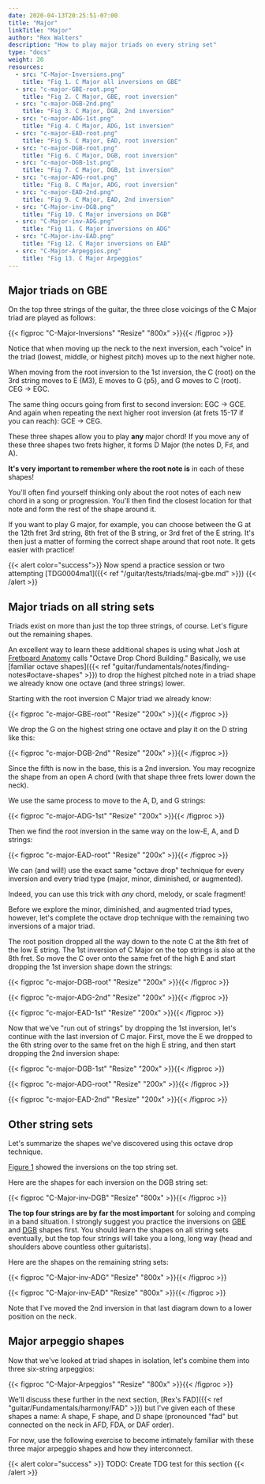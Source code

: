 ```yaml
---
date: 2020-04-13T20:25:51-07:00
title: "Major"
linkTitle: "Major"
author: "Rex Walters"
description: "How to play major triads on every string set"
type: "docs"
weight: 20
resources:
  - src: "C-Major-Inversions.png"
    title: "Fig 1. C Major all inversions on GBE"
  - src: "c-major-GBE-root.png"
    title: "Fig 2. C Major, GBE, root inversion"
  - src: "c-major-DGB-2nd.png"
    title: "Fig 3. C Major, DGB, 2nd inversion"
  - src: "c-major-ADG-1st.png"
    title: "Fig 4. C Major, ADG, 1st inversion"
  - src: "c-major-EAD-root.png"
    title: "Fig 5. C Major, EAD, root inversion"
  - src: "c-major-DGB-root.png"
    title: "Fig 6. C Major, DGB, root inversion"
  - src: "c-major-DGB-1st.png"
    title: "Fig 7. C Major, DGB, 1st inversion"
  - src: "c-major-ADG-root.png"
    title: "Fig 8. C Major, ADG, root inversion"
  - src: "c-major-EAD-2nd.png"
    title: "Fig 9. C Major, EAD, 2nd inversion"
  - src: "C-Major-inv-DGB.png"
    title: "Fig 10. C Major inversions on DGB"
  - src: "C-Major-inv-ADG.png"
    title: "Fig 11. C Major inversions on ADG"
  - src: "C-Major-inv-EAD.png"
    title: "Fig 12. C Major inversions on EAD"
  - src: "C-Major-Arpeggios.png"
    title: "Fig 13. C Major Arpeggios"
---
```


## Major triads on GBE

On the top three strings of the guitar, the three close voicings of the C Major triad are played as follows:

{{< figproc "C-Major-Inversions" "Resize" "800x" >}}{{< /figproc >}}

Notice that when moving up the neck to the next inversion, each "voice" in the triad (lowest, middle, or highest pitch) moves up to the next higher note.

When moving from the root inversion to the 1st inversion, the C (root) on the 3rd string moves to E (M3), E moves to G (p5), and G moves to C (root). CEG &rarr; EGC.

The same thing occurs going from first to second inversion: EGC &rarr; GCE. And again when repeating the next higher root inversion (at frets 15-17 if you can reach): GCE &rarr; CEG.

These three shapes allow you to play **any** major chord! If you move any of these three shapes two frets higher, it forms D Major (the notes D, F&sharp;, and A).

**It's very important to remember where the root note is** in each of these shapes!

You'll often find yourself thinking only about the root notes of each new chord in a song or progression. You'll then find the closest location for that note and form the rest of the shape around it.

If you want to play G major, for example, you can choose between the G at the 12th fret 3rd string, 8th fret of the B string, or 3rd fret of the E string. It's then just a matter of forming the correct shape around that root note. It gets easier with practice!

{{< alert color="success">}}
Now spend a practice session or two attempting [TDG0004ma1]({{< ref "/guitar/tests/triads/maj-gbe.md" >}})
{{< /alert >}}

## Major triads on all string sets

Triads exist on more than just the top three strings, of course. Let's figure out the remaining shapes.

An excellent way to learn these additional shapes is using what Josh at [Fretboard Anatomy](https://fretboard-anatomy.com) calls "Octave Drop Chord Building." Basically, we use [familiar octave shapes]({{< ref "guitar/fundamentals/notes/finding-notes#octave-shapes" >}}) to drop the highest pitched note in a triad shape we already know one octave (and three strings) lower.

Starting with the root inversion C Major triad we already know:

{{< figproc "c-major-GBE-root" "Resize" "200x" >}}{{< /figproc >}}

We drop the G on the highest string one octave and play it on the D string like this:

{{< figproc "c-major-DGB-2nd" "Resize" "200x" >}}{{< /figproc >}}

Since the fifth is now in the base, this is a 2nd inversion. You may recognize the shape from an open A chord (with that shape three frets lower down the neck).

We use the same process to move to the A, D, and G strings:

{{< figproc "c-major-ADG-1st" "Resize" "200x" >}}{{< /figproc >}}

Then we find the root inversion in the same way on the low-E, A, and D strings:

{{< figproc "c-major-EAD-root" "Resize" "200x" >}}{{< /figproc >}}

We can (and will!) use the exact same "octave drop" technique for every inversion and every triad type (major, minor, diminished, or augmented).

Indeed, you can use this trick with *any* chord, melody, or scale fragment!

Before we explore the minor, diminished, and augmented triad types, however, let's complete the octave drop technique with the remaining two inversions of a major triad.

The root position dropped all the way down to the note C at the 8th fret of the low E string. The 1st inversion of C Major on the top strings is also at the 8th fret. So move the C over onto the same fret of the high E and start dropping the 1st inversion shape down the strings:

{{< figproc "c-major-DGB-root" "Resize" "200x" >}}{{< /figproc >}}

{{< figproc "c-major-ADG-2nd" "Resize" "200x" >}}{{< /figproc >}}

{{< figproc "c-major-EAD-1st" "Resize" "200x" >}}{{< /figproc >}}

Now that we've "run out of strings" by dropping the 1st inversion, let's continue with the last inversion of C major. First, move the E we dropped to the 6th string over to the same fret on the high E string, and then start dropping the 2nd inversion shape:

{{< figproc "c-major-DGB-1st" "Resize" "200x" >}}{{< /figproc >}}

{{< figproc "c-major-ADG-root" "Resize" "200x" >}}{{< /figproc >}}

{{< figproc "c-major-EAD-2nd" "Resize" "200x" >}}{{< /figproc >}}

## Other string sets

Let's summarize the shapes we've discovered using this octave drop technique.

[Figure 1](#C-Major-Inversions) showed the inversions on the top string set.

Here are the shapes for each inversion on the DGB string set:

{{< figproc "C-Major-inv-DGB" "Resize" "800x" >}}{{< /figproc >}}

**The top four strings are by far the most important** for soloing and comping in a band situation. I strongly suggest you practice the inversions on [GBE](#C-Major-Inversions) and [DGB](#C-Major-inv-DGB) shapes first. You should learn the shapes on all string sets eventually, but the top four strings will take you a long, long way (head and shoulders above countless other guitarists).

Here are the shapes on the remaining string sets:

{{< figproc "C-Major-inv-ADG" "Resize" "800x" >}}{{< /figproc >}}

{{< figproc "C-Major-inv-EAD" "Resize" "800x" >}}{{< /figproc >}}

Note that I've moved the 2nd inversion in that last diagram down to a lower position on the neck.

## Major arpeggio shapes

Now that we've looked at triad shapes in isolation, let's combine them into three six-string arpeggios:

{{< figproc "C-Major-Arpeggios" "Resize" "800x" >}}{{< /figproc >}}

We'll discuss these further in the next section, [Rex's FAD]({{< ref "guitar/Fundamentals/harmony/FAD" >}}) but I've given each of these shapes a name: A shape, F shape, and D shape (pronounced "fad" but connected on the neck in AFD, FDA, or DAF order).

For now, use the following exercise to become intimately familiar with these three major arpeggio shapes and how they interconnect.

{{< alert color="success" >}}
TODO: Create TDG test for this section
{{< /alert >}}
